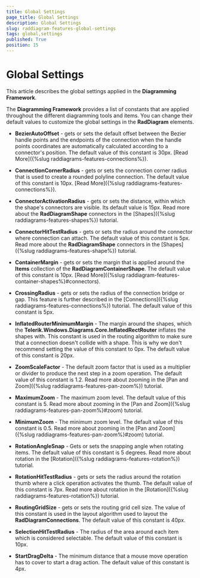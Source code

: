 ```yaml
---
title: Global Settings
page_title: Global Settings
description: Global Settings
slug: raddiagram-features-global-settings
tags: global,settings
published: True
position: 15
---
```


# Global Settings

This article describes the global settings applied in the __Diagramming Framework__.

The __Diagramming Framework__ provides a list of constants that are applied throughout the different diagramming tools and items. You can change their default values to customize the global settings in the __RadDiagram__ elements.	  

* __BezierAutoOffset__ - gets or sets the default offset between the Bezier handle points and the endpoints of the connection when the handle points coordinates are automatically calculated according to a connector's position. The default value of this constant is 30px. [Read More]({%slug raddiagrams-features-connections%}).			

* __ConnectionCornerRadius__ - gets or sets the connection corner radius that is used to create a rounded polyline connection. The default value of this constant is 10px. [Read More]({%slug raddiagrams-features-connections%}).		  
* __ConnectorActivationRadius__ - gets or sets the distance, within which the shape's connectors are visible. Its default value is 15px. Read more about the __RadDiagramShape__ connectors in the [Shapes]({%slug raddiagrams-features-shapes%})  tutorial.			

* __ConnectorHitTestRadius__ - gets or sets the radius around the connector where connection can attach. The default value of this constant is 5px. Read more about the __RadDiagramShape__ connectors in the [Shapes]({%slug raddiagrams-features-shape%})  tutorial.			

* __ContainerMargin__ - gets or sets the margin that is applied around the __Items__ collection of the __RadDiagramContainerShape__. The default value of this constant is 10px. [Read More]({%slug raddiagram-features-container-shapes%}#connectors).		  

* __CrossingRadius__ - gets or sets the radius of the connection bridge or gap. This feature is further described in the [Connections]({%slug raddiagrams-features-connections%}) tutorial. The default value of this constant is 5px.			

* __InflatedRouterMinimumMargin__ - The margin around the shapes, which the __Telerik.Windows.Diagrams.Core.InflatedRectRouter__ inflates the shapes with. This constant is used in the routing algorithm to make sure that a connection doesn't collide with a shape. This is why we don't recommend setting the value of this constant to 0px. The default value of this constant is 20px.			

* __ZoomScaleFactor__ - The default zoom factor that is used as a multiplier or divider to produce the next step in a zoom operation. The default value of this constant is 1.2. Read more about zooming in the [Pan and Zoom]({%slug raddiagrams-features-pan-zoom%}) tutorial.			

* __MaximumZoom__ - The maximum zoom level. The default value of this constant is 5. Read more about zooming in the  [Pan and Zoom]({%slug raddiagrams-features-pan-zoom%}#zoom) tutorial.			

* __MinimumZoom__ - The minimum zoom level. The default value of this constant is 0.5. Read more about zooming in the [Pan and Zoom]({%slug raddiagrams-features-pan-zoom%}#zoom) tutorial.			

* __RotationAngleSnap__ - Gets or sets the snapping angle when rotating items. The default value of this constant is 5 degrees. Read more about rotation in the [Rotation]({%slug raddiagrams-features-rotation%}) tutorial.			

* __RotationHitTestRadius__ - gets or sets the radius around the rotation thumb where a click operation activates the thumb. The default value of this constant is 7px. Read more about rotation in the [Rotation]({%slug raddiagrams-features-rotation%}) tutorial.			

* __RoutingGridSize__ - gets or sets the routing grid cell size. The value of this constant is used in the layout algorithm used to layout the __RadDiagramConnections__. The default value of this constant is 40px.			

* __SelectionHitTestRadius__ - The radius of the area around each item which is considered selectable. The default value of this constant is 10px.			

* __StartDragDelta__ - The minimum distance that a mouse move operation has to cover to start a drag action. The default value of this constant is 4px.			
